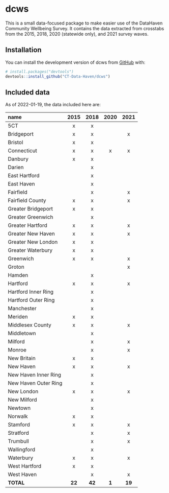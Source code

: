 
<!-- README.md is generated from README.Rmd. Please edit that file -->

# dcws

<!-- badges: start -->
<!-- badges: end -->

This is a small data-focused package to make easier use of the DataHaven
Community Wellbeing Survey. It contains the data extracted from
crosstabs from the 2015, 2018, 2020 (statewide only), and 2021 survey
waves.

## Installation

You can install the development version of dcws from
[GitHub](https://github.com/) with:

``` r
# install.packages("devtools")
devtools::install_github("CT-Data-Haven/dcws")
```

## Included data

As of 2022-01-19, the data included here are:

| name                 |  2015  |  2018  | 2020  |  2021  |
|:---------------------|:------:|:------:|:-----:|:------:|
| 5CT                  |   x    |   x    |       |        |
| Bridgeport           |   x    |   x    |       |   x    |
| Bristol              |   x    |   x    |       |        |
| Connecticut          |   x    |   x    |   x   |   x    |
| Danbury              |   x    |   x    |       |        |
| Darien               |        |   x    |       |        |
| East Hartford        |        |   x    |       |        |
| East Haven           |        |   x    |       |        |
| Fairfield            |        |   x    |       |   x    |
| Fairfield County     |   x    |   x    |       |   x    |
| Greater Bridgeport   |   x    |   x    |       |        |
| Greater Greenwich    |        |   x    |       |        |
| Greater Hartford     |   x    |   x    |       |   x    |
| Greater New Haven    |   x    |   x    |       |   x    |
| Greater New London   |   x    |   x    |       |        |
| Greater Waterbury    |   x    |   x    |       |        |
| Greenwich            |   x    |   x    |       |   x    |
| Groton               |        |        |       |   x    |
| Hamden               |        |   x    |       |        |
| Hartford             |   x    |   x    |       |   x    |
| Hartford Inner Ring  |        |   x    |       |        |
| Hartford Outer Ring  |        |   x    |       |        |
| Manchester           |        |   x    |       |        |
| Meriden              |   x    |   x    |       |        |
| Middlesex County     |   x    |   x    |       |   x    |
| Middletown           |        |   x    |       |        |
| Milford              |        |   x    |       |   x    |
| Monroe               |        |   x    |       |   x    |
| New Britain          |   x    |   x    |       |        |
| New Haven            |   x    |   x    |       |   x    |
| New Haven Inner Ring |        |   x    |       |        |
| New Haven Outer Ring |        |   x    |       |        |
| New London           |   x    |   x    |       |   x    |
| New Milford          |        |   x    |       |        |
| Newtown              |        |   x    |       |        |
| Norwalk              |   x    |   x    |       |        |
| Stamford             |   x    |   x    |       |   x    |
| Stratford            |        |   x    |       |   x    |
| Trumbull             |        |   x    |       |   x    |
| Wallingford          |        |   x    |       |        |
| Waterbury            |   x    |   x    |       |   x    |
| West Hartford        |   x    |   x    |       |        |
| West Haven           |        |   x    |       |   x    |
| **TOTAL**            | **22** | **42** | **1** | **19** |
